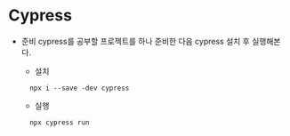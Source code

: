 # Cypress
+ 준비
cypress를 공부할 프로젝트를 하나 준비한 다음 cypress 설치 후 실행해본다.

  + 설치
  ```
    npx i --save -dev cypress
  ```
  + 실행
  ```
    npx cypress run
  ```
  
